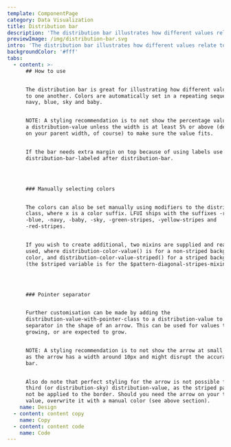 ```yaml
---
template: ComponentPage
category: Data Visualization
title: Distribution bar
description: 'The distribution bar illustrates how different values relate to one another. '
previewImage: /img/distribution-bar.svg
intro: 'The distribution bar illustrates how different values relate to one another. '
backgroundColor: '#fff'
tabs:
  - content: >-
      ## How to use


      The distribution bar is great for illustrating how different values relate
      to one another. Colors are automatically set in a repeating sequence of
      navy, blue, sky and baby.


      NOTE: A styling recommendation is to not show the percentage value inside
      a distribution-value unless the width is at least 5% or above (depending
      on your parent width, of course) to make sure the value fits.


      If the bar needs extra margin on top because of using labels use the class
      distribution-bar-labeled after distribution-bar.




      ### Manually selecting colors


      The colors can also be set manually using modifiers to the distribution-x
      class, where x is a color suffix. LFUI ships with the suffixes -red,
      -blue, -navy, -baby, -sky, -green-stripes, -yellow-stripes and
      -red-stripes.


      If you wish to create additional, two mixins are supplied and ready to be
      used, where distribution-color-value() is for a non-striped background
      color, and distribution-color-value-striped() for a striped background
      (the $striped variable is for the $pattern-diagonal-stripes-mixin).




      ### Pointer separator


      Further customisation can be made by adding the
      distribution-value-with-pointer-class to a distribution-value to have the
      separator in the shape of an arrow. This can be used for values that are
      growing, or are expected to grow.


      NOTE: A styling recommendation is to not show the arrow at small values,
      as the arrow has a width around 10px and might disrupt the accuracy of the
      bar.


      Also do note that perfect styling for the arrow is not possible for the
      third (or distribution-sky) distribution-value, as the striped pattern can
      not be applied to the border. Should you need the arrow on your third
      value, overwrite it with a manual color (see above section).
    name: Design
  - content: content copy
    name: Copy
  - content: content code
    name: Code
---
```


